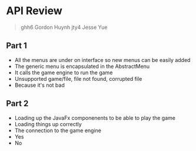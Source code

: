 API Review
==========
>ghh6 Gordon Huynh
>jty4 Jesse Yue

Part 1
----------
* All the menus are under on interface so new menus can be easily added
* The generic menu is encapsulated in the AbstractMenu
* It calls the game engine to run the game
* Unsupported game/file, file not found, corrupted file
* Because it's not bad

Part 2
----------
* Loading up the JavaFx componenents to be able to play the game
* Loading things up correctly
* The connection to the game engine
* Yes
* No